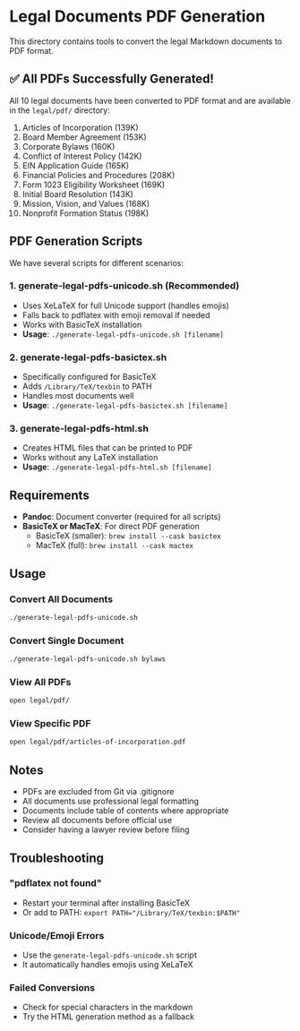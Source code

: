 # Legal Documents PDF Generation

This directory contains tools to convert the legal Markdown documents to PDF format.

## ✅ All PDFs Successfully Generated!

All 10 legal documents have been converted to PDF format and are available in the `legal/pdf/` directory:

1. Articles of Incorporation (139K)
2. Board Member Agreement (153K)
3. Corporate Bylaws (160K)
4. Conflict of Interest Policy (142K)
5. EIN Application Guide (165K)
6. Financial Policies and Procedures (208K)
7. Form 1023 Eligibility Worksheet (169K)
8. Initial Board Resolution (143K)
9. Mission, Vision, and Values (168K)
10. Nonprofit Formation Status (198K)

## PDF Generation Scripts

We have several scripts for different scenarios:

### 1. **generate-legal-pdfs-unicode.sh** (Recommended)
- Uses XeLaTeX for full Unicode support (handles emojis)
- Falls back to pdflatex with emoji removal if needed
- Works with BasicTeX installation
- **Usage**: `./generate-legal-pdfs-unicode.sh [filename]`

### 2. **generate-legal-pdfs-basictex.sh**
- Specifically configured for BasicTeX
- Adds `/Library/TeX/texbin` to PATH
- Handles most documents well
- **Usage**: `./generate-legal-pdfs-basictex.sh [filename]`

### 3. **generate-legal-pdfs-html.sh**
- Creates HTML files that can be printed to PDF
- Works without any LaTeX installation
- **Usage**: `./generate-legal-pdfs-html.sh [filename]`

## Requirements

- **Pandoc**: Document converter (required for all scripts)
- **BasicTeX or MacTeX**: For direct PDF generation
  - BasicTeX (smaller): `brew install --cask basictex`
  - MacTeX (full): `brew install --cask mactex`

## Usage

### Convert All Documents
```bash
./generate-legal-pdfs-unicode.sh
```

### Convert Single Document
```bash
./generate-legal-pdfs-unicode.sh bylaws
```

### View All PDFs
```bash
open legal/pdf/
```

### View Specific PDF
```bash
open legal/pdf/articles-of-incorporation.pdf
```

## Notes

- PDFs are excluded from Git via .gitignore
- All documents use professional legal formatting
- Documents include table of contents where appropriate
- Review all documents before official use
- Consider having a lawyer review before filing

## Troubleshooting

### "pdflatex not found"
- Restart your terminal after installing BasicTeX
- Or add to PATH: `export PATH="/Library/TeX/texbin:$PATH"`

### Unicode/Emoji Errors
- Use the `generate-legal-pdfs-unicode.sh` script
- It automatically handles emojis using XeLaTeX

### Failed Conversions
- Check for special characters in the markdown
- Try the HTML generation method as a fallback
